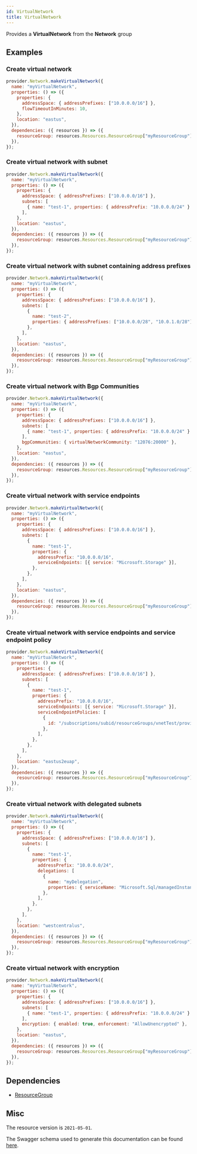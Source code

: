 ```yaml
---
id: VirtualNetwork
title: VirtualNetwork
---
```

Provides a **VirtualNetwork** from the **Network** group
## Examples
### Create virtual network
```js
provider.Network.makeVirtualNetwork({
  name: "myVirtualNetwork",
  properties: () => ({
    properties: {
      addressSpace: { addressPrefixes: ["10.0.0.0/16"] },
      flowTimeoutInMinutes: 10,
    },
    location: "eastus",
  }),
  dependencies: ({ resources }) => ({
    resourceGroup: resources.Resources.ResourceGroup["myResourceGroup"],
  }),
});

```

### Create virtual network with subnet
```js
provider.Network.makeVirtualNetwork({
  name: "myVirtualNetwork",
  properties: () => ({
    properties: {
      addressSpace: { addressPrefixes: ["10.0.0.0/16"] },
      subnets: [
        { name: "test-1", properties: { addressPrefix: "10.0.0.0/24" } },
      ],
    },
    location: "eastus",
  }),
  dependencies: ({ resources }) => ({
    resourceGroup: resources.Resources.ResourceGroup["myResourceGroup"],
  }),
});

```

### Create virtual network with subnet containing address prefixes
```js
provider.Network.makeVirtualNetwork({
  name: "myVirtualNetwork",
  properties: () => ({
    properties: {
      addressSpace: { addressPrefixes: ["10.0.0.0/16"] },
      subnets: [
        {
          name: "test-2",
          properties: { addressPrefixes: ["10.0.0.0/28", "10.0.1.0/28"] },
        },
      ],
    },
    location: "eastus",
  }),
  dependencies: ({ resources }) => ({
    resourceGroup: resources.Resources.ResourceGroup["myResourceGroup"],
  }),
});

```

### Create virtual network with Bgp Communities
```js
provider.Network.makeVirtualNetwork({
  name: "myVirtualNetwork",
  properties: () => ({
    properties: {
      addressSpace: { addressPrefixes: ["10.0.0.0/16"] },
      subnets: [
        { name: "test-1", properties: { addressPrefix: "10.0.0.0/24" } },
      ],
      bgpCommunities: { virtualNetworkCommunity: "12076:20000" },
    },
    location: "eastus",
  }),
  dependencies: ({ resources }) => ({
    resourceGroup: resources.Resources.ResourceGroup["myResourceGroup"],
  }),
});

```

### Create virtual network with service endpoints
```js
provider.Network.makeVirtualNetwork({
  name: "myVirtualNetwork",
  properties: () => ({
    properties: {
      addressSpace: { addressPrefixes: ["10.0.0.0/16"] },
      subnets: [
        {
          name: "test-1",
          properties: {
            addressPrefix: "10.0.0.0/16",
            serviceEndpoints: [{ service: "Microsoft.Storage" }],
          },
        },
      ],
    },
    location: "eastus",
  }),
  dependencies: ({ resources }) => ({
    resourceGroup: resources.Resources.ResourceGroup["myResourceGroup"],
  }),
});

```

### Create virtual network with service endpoints and service endpoint policy
```js
provider.Network.makeVirtualNetwork({
  name: "myVirtualNetwork",
  properties: () => ({
    properties: {
      addressSpace: { addressPrefixes: ["10.0.0.0/16"] },
      subnets: [
        {
          name: "test-1",
          properties: {
            addressPrefix: "10.0.0.0/16",
            serviceEndpoints: [{ service: "Microsoft.Storage" }],
            serviceEndpointPolicies: [
              {
                id: "/subscriptions/subid/resourceGroups/vnetTest/providers/Microsoft.Network/serviceEndpointPolicies/ServiceEndpointPolicy1",
              },
            ],
          },
        },
      ],
    },
    location: "eastus2euap",
  }),
  dependencies: ({ resources }) => ({
    resourceGroup: resources.Resources.ResourceGroup["myResourceGroup"],
  }),
});

```

### Create virtual network with delegated subnets
```js
provider.Network.makeVirtualNetwork({
  name: "myVirtualNetwork",
  properties: () => ({
    properties: {
      addressSpace: { addressPrefixes: ["10.0.0.0/16"] },
      subnets: [
        {
          name: "test-1",
          properties: {
            addressPrefix: "10.0.0.0/24",
            delegations: [
              {
                name: "myDelegation",
                properties: { serviceName: "Microsoft.Sql/managedInstances" },
              },
            ],
          },
        },
      ],
    },
    location: "westcentralus",
  }),
  dependencies: ({ resources }) => ({
    resourceGroup: resources.Resources.ResourceGroup["myResourceGroup"],
  }),
});

```

### Create virtual network with encryption
```js
provider.Network.makeVirtualNetwork({
  name: "myVirtualNetwork",
  properties: () => ({
    properties: {
      addressSpace: { addressPrefixes: ["10.0.0.0/16"] },
      subnets: [
        { name: "test-1", properties: { addressPrefix: "10.0.0.0/24" } },
      ],
      encryption: { enabled: true, enforcement: "AllowUnencrypted" },
    },
    location: "eastus",
  }),
  dependencies: ({ resources }) => ({
    resourceGroup: resources.Resources.ResourceGroup["myResourceGroup"],
  }),
});

```
## Dependencies
- [ResourceGroup](../Resources/ResourceGroup.md)
## Misc
The resource version is `2021-05-01`.

The Swagger schema used to generate this documentation can be found [here](https://github.com/Azure/azure-rest-api-specs/tree/main/specification/network/resource-manager/Microsoft.Network/stable/2021-05-01/virtualNetwork.json).
